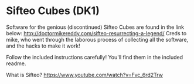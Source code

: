 # Sifteo Cubes (DK1)
Software for the genious (discontinued) Sifteo Cubes are found in the link below:
http://doctormikereddy.com/sifteo-resurrecting-a-legend/
Creds to mike, who went through the laborous process of collecting all the software, and the hacks to make it work!

Follow the included instructions carefully! You'll find them in the included readme.

What is Sifteo?
https://www.youtube.com/watch?v=Fvc_6rd2Trw



